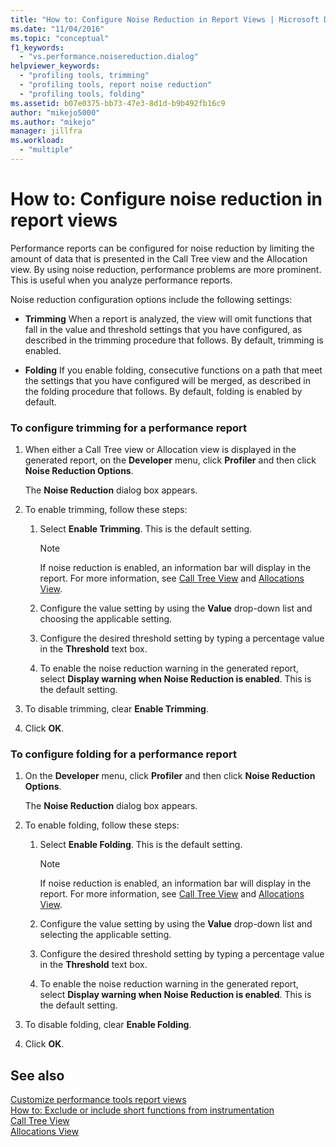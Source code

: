 ```yaml
---
title: "How to: Configure Noise Reduction in Report Views | Microsoft Docs"
ms.date: "11/04/2016"
ms.topic: "conceptual"
f1_keywords: 
  - "vs.performance.noisereduction.dialog"
helpviewer_keywords: 
  - "profiling tools, trimming"
  - "profiling tools, report noise reduction"
  - "profiling tools, folding"
ms.assetid: b07e0375-bb73-47e3-8d1d-b9b492fb16c9
author: "mikejo5000"
ms.author: "mikejo"
manager: jillfra
ms.workload: 
  - "multiple"
---
```

# How to: Configure noise reduction in report views
Performance reports can be configured for noise reduction by limiting the amount of data that is presented in the Call Tree view and the Allocation view. By using noise reduction, performance problems are more prominent. This is useful when you analyze performance reports.  
  
 Noise reduction configuration options include the following settings:  
  
-   **Trimming** When a report is analyzed, the view will omit functions that fall in the value and threshold settings that you have configured, as described in the trimming procedure that follows. By default, trimming is enabled.  
  
-   **Folding** If you enable folding, consecutive functions on a path that meet the settings that you have configured will be merged, as described in the folding procedure that follows. By default, folding is enabled by default.  
  
### To configure trimming for a performance report  
  
1.  When either a Call Tree view or Allocation view is displayed in the generated report, on the **Developer** menu, click **Profiler** and then click **Noise Reduction Options**.  
  
     The **Noise Reduction** dialog box appears.  
  
2.  To enable trimming, follow these steps:  
  
    1.  Select **Enable Trimming**. This is the default setting.  
  
        > [!NOTE]
        >  If noise reduction is enabled, an information bar will display in the report. For more information, see [Call Tree View](../profiling/call-tree-view.md) and [Allocations View](../profiling/dotnet-memory-allocations-view.md).  
  
    2.  Configure the value setting by using the **Value** drop-down list and choosing the applicable setting.  
  
    3.  Configure the desired threshold setting by typing a percentage value in the **Threshold** text box.  
  
    4.  To enable the noise reduction warning in the generated report, select **Display warning when Noise Reduction is enabled**. This is the default setting.  
  
3.  To disable trimming, clear **Enable Trimming**.  
  
4.  Click **OK**.  
  
### To configure folding for a performance report  
  
1.  On the **Developer** menu, click **Profiler** and then click **Noise Reduction Options**.  
  
     The **Noise Reduction** dialog box appears.  
  
2.  To enable folding, follow these steps:  
  
    1.  Select **Enable Folding**. This is the default setting.  
  
        > [!NOTE]
        >  If noise reduction is enabled, an information bar will display in the report. For more information, see [Call Tree View](../profiling/call-tree-view.md) and [Allocations View](../profiling/dotnet-memory-allocations-view.md).  
  
    2.  Configure the value setting by using the **Value** drop-down list and selecting the applicable setting.  
  
    3.  Configure the desired threshold setting by typing a percentage value in the **Threshold** text box.  
  
    4.  To enable the noise reduction warning in the generated report, select **Display warning when Noise Reduction is enabled**. This is the default setting.  
  
3.  To disable folding, clear **Enable Folding**.  
  
4.  Click **OK**.  
  
## See also  
 [Customize performance tools report views](../profiling/customizing-performance-tools-report-views.md)   
 [How to: Exclude or include short functions from instrumentation](../profiling/how-to-exclude-or-include-short-functions-from-instrumentation.md)   
 [Call Tree View](../profiling/call-tree-view.md)   
 [Allocations View](../profiling/dotnet-memory-allocations-view.md)